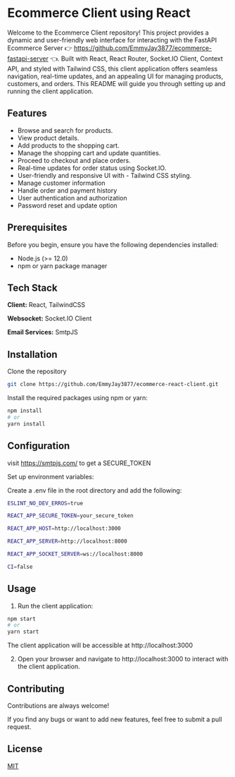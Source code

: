 
# Ecommerce Client using React

Welcome to the Ecommerce Client repository! This project provides a dynamic and user-friendly web interface for interacting with the FastAPI Ecommerce Server 👉 https://github.com/EmmyJay3877/ecommerce-fastapi-server 👈. Built with React, React Router, Socket.IO Client, Context API, and styled with Tailwind CSS, this client application offers seamless navigation, real-time updates, and an appealing UI for managing products, customers, and orders. This README will guide you through setting up and running the client application.


## Features

- Browse and search for products.
- View product details.
- Add products to the shopping cart.
- Manage the shopping cart and update quantities.
- Proceed to checkout and place orders.
- Real-time updates for order status using Socket.IO.
- User-friendly and responsive UI with - Tailwind CSS styling.
- Manage customer information
- Handle order and payment history
- User authentication and authorization
- Password reset and update option


## Prerequisites

Before you begin, ensure you have the following dependencies installed:

- Node.js (>= 12.0)
- npm or yarn package manager
## Tech Stack

**Client:** React, TailwindCSS

**Websocket:** Socket.IO Client

**Email Services:** SmtpJS


## Installation

Clone the repository

```bash
git clone https://github.com/EmmyJay3877/ecommerce-react-client.git
```
    
Install the required packages using npm or yarn:

```bash
npm install
# or
yarn install

```
## Configuration

visit https://smtpjs.com/ to get a SECURE_TOKEN

Set up environment variables:

Create a .env file in the root directory and add the following:

```bash
ESLINT_NO_DEV_ERROS=true

REACT_APP_SECURE_TOKEN=your_secure_token

REACT_APP_HOST=http://localhost:3000

REACT_APP_SERVER=http://localhost:8000

REACT_APP_SOCKET_SERVER=ws://localhost:8000

CI=false
```
## Usage

1. Run the client application:

```bash
npm start
# or
yarn start
```

The client application will be accessible at http://localhost:3000

2. Open your browser and navigate to http://localhost:3000 to interact with the client application.



## Contributing

Contributions are always welcome!

If you find any bugs or want to add new features, feel free to submit a pull request.


## License

[MIT](https://choosealicense.com/licenses/mit/)

